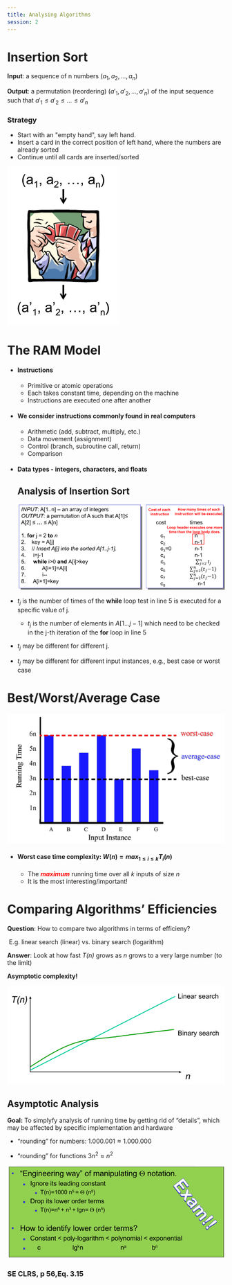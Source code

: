 ```yaml
---
title: Analysing Algorithms
session: 2
---
```


# Insertion Sort

**Input**: a sequence of n numbers $(a_1, a_2,...,a_n)$ 

**Output**: a permutation (reordering) $(a'_1, a'_2 ,...,a'_n)$ of the input sequence such that $a'_1\leq a'_2\leq...\leq a'_n$

### Strategy

* Start with an "empty hand", say left hand.
* Insert a card in the correct position of left hand, where the numbers are already sorted
* Continue until all cards are inserted/sorted

![1536836084793](images/1536836084793.png)

# The RAM Model

* #### Instructions

  * Primitive or atomic operations
  * Each takes constant time, depending on the machine
  * Instructions are executed one after another

* #### We consider instructions commonly found in real computers

  * Arithmetic (add, subtract, multiply, etc.)
  * Data movement (assignment)
  * Control (branch, subroutine call, return)
  * Comparison

* #### Data types - integers, characters, and floats



  ## Analysis of Insertion Sort

  ![1536836536821](images/1536836536821.png)

* $t_j$ is the number of times of the **while** loop test in line 5 is executed for a specific value of j.

  * $t_j$ is the number of elements in $A[1...j-1]$ which need to be checked in the j-th iteration of the **for** loop in line 5

* $t_j$ may be different for different j.

* $t_j$ may be different for different input instances, e.g., best case or worst case



# Best/Worst/Average Case

![1536838521214](images/1536838521214.png)

* #### Worst case time complexity: $W(n)=max_{1\leq i\leq k}T_i(n)$ 

  * The <span style="color:red">***maximum***</span> running time over all *k* inputs of size *n*
  * It is the most interesting/important!



# Comparing Algorithms’ Efficiencies

**Question**: How to compare two algorithms in terms of efficieny?

​	E.g. linear search (linear) vs. binary search (logarithm)

**Answer**: Look at how fast *T(n)* grows as *n* grows to a very large number (to the limit)

**Asymptotic complexity!** 

![1536839153369](images/1536839153369.png)

## Asymptotic Analysis

**Goal:** To simplyfy analysis of running time by getting rid of “details”, which may be affected by specific implementation and hardware

* “rounding” for numbers: $1.000.001 \approx 1.000.000$

* “rounding” for functions $3n^2\approx n^2$

![1536839561805](images/1536839561805.png)

### SE CLRS, p 56,Eq. 3.15
